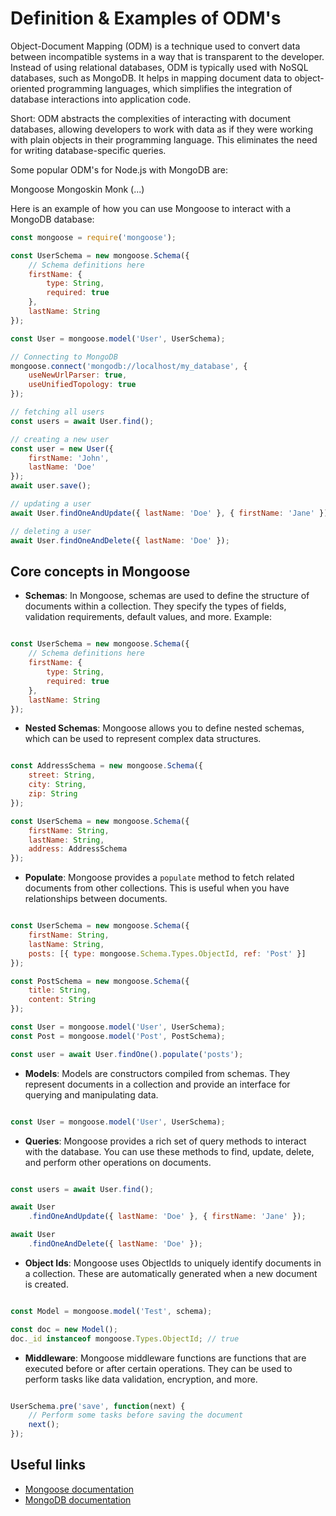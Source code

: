 # Definition & Examples of ODM's

Object-Document Mapping (ODM) is a technique used to convert data between incompatible systems in a way that is transparent to the developer. Instead of using relational databases, ODM is typically used with NoSQL databases, such as MongoDB. It helps in mapping document data to object-oriented programming languages, which simplifies the integration of database interactions into application code.

Short:
ODM abstracts the complexities of interacting with document databases, allowing developers to work with data as if they were working with plain objects in their programming language. This eliminates the need for writing database-specific queries.

Some popular ODM's for Node.js with MongoDB are:

Mongoose
Mongoskin
Monk
(...)

Here is an example of how you can use Mongoose to interact with a MongoDB database:

```javascript
const mongoose = require('mongoose');

const UserSchema = new mongoose.Schema({
    // Schema definitions here
    firstName: {
        type: String,
        required: true
    },
    lastName: String
});

const User = mongoose.model('User', UserSchema);

// Connecting to MongoDB
mongoose.connect('mongodb://localhost/my_database', {
    useNewUrlParser: true,
    useUnifiedTopology: true
});

// fetching all users
const users = await User.find();

// creating a new user
const user = new User({
    firstName: 'John',
    lastName: 'Doe'
});
await user.save();

// updating a user
await User.findOneAndUpdate({ lastName: 'Doe' }, { firstName: 'Jane' });

// deleting a user
await User.findOneAndDelete({ lastName: 'Doe' });


```

## Core concepts in Mongoose

- **Schemas**: In Mongoose, schemas are used to define the structure of documents within a collection. They specify the types of fields, validation requirements, default values, and more.
Example:

```javascript

const UserSchema = new mongoose.Schema({
    // Schema definitions here
    firstName: {
        type: String,
        required: true
    },
    lastName: String
});

```

- **Nested Schemas**: Mongoose allows you to define nested schemas, which can be used to represent complex data structures.

```javascript

const AddressSchema = new mongoose.Schema({
    street: String,
    city: String,
    zip: String
});

const UserSchema = new mongoose.Schema({
    firstName: String,
    lastName: String,
    address: AddressSchema
});

```

- **Populate**: Mongoose provides a `populate` method to fetch related documents from other collections. This is useful when you have relationships between documents.

```javascript

const UserSchema = new mongoose.Schema({
    firstName: String,
    lastName: String,
    posts: [{ type: mongoose.Schema.Types.ObjectId, ref: 'Post' }]
});

const PostSchema = new mongoose.Schema({
    title: String,
    content: String
});

const User = mongoose.model('User', UserSchema);
const Post = mongoose.model('Post', PostSchema);

const user = await User.findOne().populate('posts');

```

- **Models**: Models are constructors compiled from schemas. They represent documents in a collection and provide an interface for querying and manipulating data.

```javascript

const User = mongoose.model('User', UserSchema);

```

- **Queries**: Mongoose provides a rich set of query methods to interact with the database. You can use these methods to find, update, delete, and perform other operations on documents.

```javascript

const users = await User.find();

await User
    .findOneAndUpdate({ lastName: 'Doe' }, { firstName: 'Jane' });

await User
    .findOneAndDelete({ lastName: 'Doe' });

```

- **Object Ids**: Mongoose uses ObjectIds to uniquely identify documents in a collection. These are automatically generated when a new document is created.

```javascript

const Model = mongoose.model('Test', schema);

const doc = new Model();
doc._id instanceof mongoose.Types.ObjectId; // true

```


- **Middleware**: Mongoose middleware functions are functions that are executed before or after certain operations. They can be used to perform tasks like data validation, encryption, and more.

```javascript

UserSchema.pre('save', function(next) {
    // Perform some tasks before saving the document
    next();
});

```

## Useful links

- [Mongoose documentation](https://mongoosejs.com/docs/guide.html)
- [MongoDB documentation](https://docs.mongodb.com/manual/)



